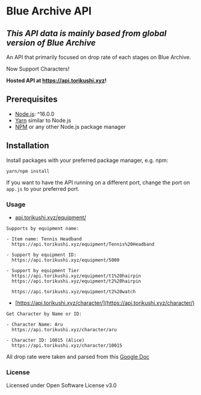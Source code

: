 # Blue Archive API

## *This API data is mainly based from global version of Blue Archive*

An API that primarily focused on drop rate of each stages on Blue Archive.

Now Support  Characters!

**Hosted API at https://api.torikushi.xyz!**

## Prerequisites

- [Node.js](https://nodejs.org/): ^16.0.0
- [Yarn](https://yarnpkg.com/) similar to Node.js
- [NPM](https://npmjs.org/) or any other Node.js package manager

## Installation

Install packages with your preferred package manager, e.g. npm:

```
yarn/npm install
```

If you want to have the API running on a different port, change the port on `app.js` to your preferred port.

### Usage

- [api.torikushi.xyz/equipment/](https://api.torikushi.xyz/equipment)
```
Supports by equipment name:

- Item name: Tennis Headband
  https://api.torikushi.xyz/equipment/Tennis%20Headband

- Support by equipment ID:
  https://api.torikushi.xyz/equipment/5000

- Support by equipment Tier
  https://api.torikushi.xyz/equipment/t1%20hairpin
  https://api.torikushi.xyz/equipment/t2%20hairpin

  https://api.torikushi.xyz/equipment/t2%20watch
```

- [https://api.torikushi.xyz/character/](https://api.torikushi.xyz/character/)
```
Get Character by Name or ID:

- Character Name: Aru
  https://api.torikushi.xyz/character/aru

- Character ID: 10015 (Alice)
  https://api.torikushi.xyz/character/10015
```
All drop rate were taken and parsed from this [Google Doc](https://docs.google.com/spreadsheets/d/1Pqfk8z-VvtISddqrx_tBw_vv24DgnuBMcgU8frddjKg/)

### License

Licensed under Open Software License v3.0